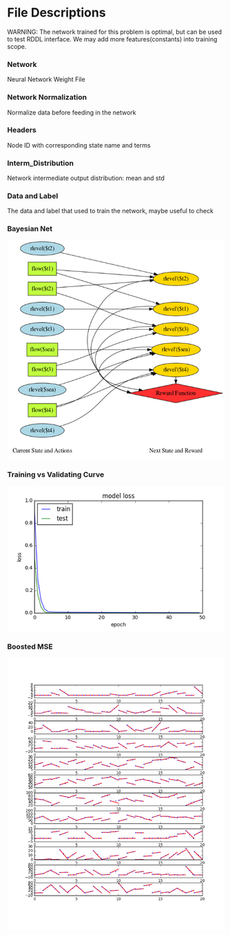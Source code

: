 File Descriptions
===========================

WARNING: The network trained for this problem is optimal, but can be used to test RDDL interface. We may add more features(constants) into training scope.

### Network
Neural Network Weight File

### Network Normalization
Normalize data before feeding in the network

### Headers
Node ID with corresponding state name and terms

### Interm_Distribution
Network intermediate output distribution: mean and std

### Data and Label
The data and label that used to train the network, maybe useful to check


### Bayesian Net
![plt](Bayesian_Net.png?raw=true "Reservoir")

### Training vs Validating Curve
![plt](train_curve.png?raw=true "Reservoir")

### Boosted MSE
![plt](Comparison.png?raw=true "Boosted")
